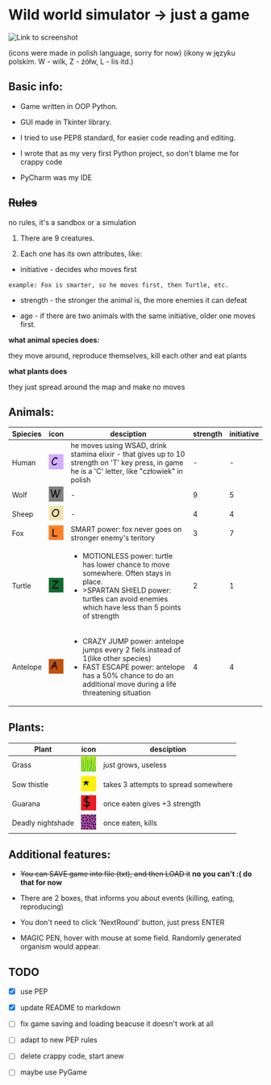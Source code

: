 # Wild world simulator -> just a game

![Link to screenshot](http://i.imgur.com/NUZ9U4u.png)

(icons were made in polish language, sorry for now)
(ikony w języku polskim. W - wilk, Z - żółw, L - lis itd.)

## Basic info:

- Game written in OOP Python.

- GUI made in Tkinter library.

- I tried to use PEP8 standard, for easier code reading and editing.

- I wrote that as my very first Python project, so don't blame me for crappy code

- PyCharm was my IDE

## ~~Rules~~
no rules, it's a sandbox or a simulation
1. There are 9 creatures.

2. Each one has its own attributes, like: 
  - initiative - decides who moves first
```
example: Fox is smarter, so he moves first, then Turtle, etc.
```

  - strength - the stronger the animal is, the more enemies it can defeat

  - age - if there are two animals with the same initiative, older one moves first.

**what animal species does:**

  they move around, reproduce themselves, kill each other and eat plants
  
**what plants does**

  they just spread around the map and make no moves


## Animals: 


Spiecies | icon | desciption | strength | initiative 
------ | ------ | -------------|-------------|---------------
Human | ![human_icon](icons/czlowiek.png) |  he moves using WSAD, drink stamina elixir - that gives up to 10 strength on 'T' key press, in game he is a 'C' letter, like "człowiek" in polish | - | -
Wolf | ![wolf_icon](icons/wolf.png) | - | 9 | 5
Sheep | ![sheep_icon](icons/owca.png) | - | 4 | 4
Fox | ![fox_icon](icons/lis.png) | SMART power: fox never goes on stronger enemy's teritory | 3 | 7
Turtle | ![turtle_icon](icons/zolw.png) | <ul><li>MOTIONLESS power: turtle has lower chance to move somewhere. Often stays in place.</li><li>>SPARTAN SHIELD power: turtles can avoid enemies which have less than 5 points of strength</li></ul> | 2 | 1
Antelope | ![antelope_icon](icons/antylopa.png) |  <ul><li>CRAZY JUMP power: antelope jumps every 2 fiels instead of 1(like other species)</li><li>FAST ESCAPE power: antelope has a 50% chance to do an additional move during a life threatening situation</li> | 4 | 4
  
## Plants:
Plant | icon | desciption 
------- | ----- | -------------
Grass | ![grass_icon](icons/trawa.png) | just grows, useless
Sow thistle | ![sow_thistle_icon](icons/mlecz.png) | takes 3 attempts to spread somewhere
Guarana | ![guarana_icon](icons/guarana.png) | once eaten gives +3 strength
Deadly nightshade | ![deadly_nightshade_icon](icons/wilczajagoda.png) | once eaten, kills

## Additional features:
  
- ~~You can SAVE game into file (txt), and then LOAD it~~ **no you can't :( do that for now**
  
- There are 2 boxes, that informs you about events (killing, eating, reproducing)
  
- You don't need to click 'NextRound' button, just press ENTER
  
- MAGIC PEN, hover with mouse at some field. Randomly generated organism would appear.
                  
## TODO
- [x] use PEP
- [x] update README to markdown
- [ ] fix game saving and loading beacuse it doesn't work at all
- [ ] adapt to new PEP rules
- [ ] delete crappy code, start anew
- [ ] maybe use PyGame





